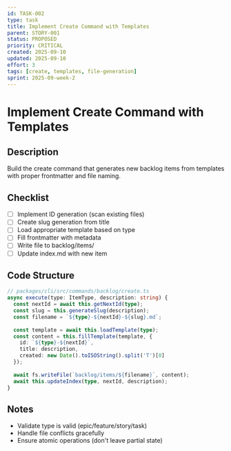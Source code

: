 ```yaml
---
id: TASK-002
type: task
title: Implement Create Command with Templates
parent: STORY-001
status: PROPOSED
priority: CRITICAL
created: 2025-09-10
updated: 2025-09-10
effort: 3
tags: [create, templates, file-generation]
sprint: 2025-09-week-2
---
```


# Implement Create Command with Templates

## Description
Build the create command that generates new backlog items from templates with proper frontmatter and file naming.

## Checklist
- [ ] Implement ID generation (scan existing files)
- [ ] Create slug generation from title
- [ ] Load appropriate template based on type
- [ ] Fill frontmatter with metadata
- [ ] Write file to backlog/items/
- [ ] Update index.md with new item

## Code Structure
```typescript
// packages/cli/src/commands/backlog/create.ts
async execute(type: ItemType, description: string) {
  const nextId = await this.getNextId(type);
  const slug = this.generateSlug(description);
  const filename = `${type}-${nextId}-${slug}.md`;
  
  const template = await this.loadTemplate(type);
  const content = this.fillTemplate(template, {
    id: `${type}-${nextId}`,
    title: description,
    created: new Date().toISOString().split('T')[0]
  });
  
  await fs.writeFile(`backlog/items/${filename}`, content);
  await this.updateIndex(type, nextId, description);
}
```

## Notes
- Validate type is valid (epic/feature/story/task)
- Handle file conflicts gracefully
- Ensure atomic operations (don't leave partial state)